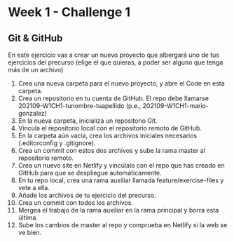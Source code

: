 # Week 1 - Challenge 1

## Git & GitHub

En este ejercicio vas a crear un nuevo proyecto que albergará uno de tus ejercicios del precurso (elige el que quieras, a poder ser alguno que tenga más de un archivo)

1. Crea una nueva carpeta para el nuevo proyecto, y abre el Code en esta carpeta.
2. Crea un repositorio en tu cuenta de GitHub. El repo debe llamarse 202109-W1CH1-tunombre-tuapellido (p.e., 202109-W1CH1-mario-gonzalez)
3. En la nueva carpeta, inicializa un repositorio Git.
4. Vincula el repositorio local con el repositorio remoto de GitHub.
5. En la carpeta aún vacía, crea los archivos iniciales necesarios (.editorconfig y .gitignore).
6. Crea un commit con estos dos archivos y sube la rama master al repositorio remoto.
7. Crea un nuevo site en Netlify y vincúlalo con el repo que has creado en GitHub para que se despliegue automáticamente.
8. En tu repo local, crea una rama auxiliar llamada feature/exercise-files y vete a ella.
9. Añade los archivos de tu ejercicio del precurso.
10. Crea un commit con todos los archivos.
11. Mergea el trabajo de la rama auxiliar en la rama principal y borra esta última.
12. Sube los cambios de master al repo y comprueba en Netlify si la web se ve bien.

